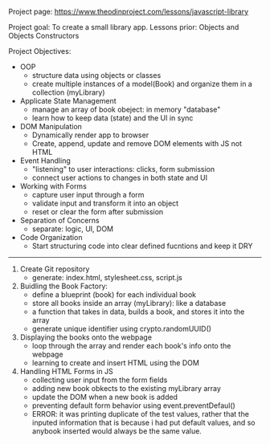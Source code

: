 Project page: https://www.theodinproject.com/lessons/javascript-library

Project goal: To create a small library app. 
Lessons prior: Objects and Objects Constructors

Project Objectives:
- OOP
    - structure data using objects or classes
    - create multiple instances of a model(Book) and organize them in a collection (myLibrary)
- Applicate State Management
    - manage an array of book obeject: in memory "database"
    - learn how to keep data (state) and the UI in sync
- DOM Manipulation
    - Dynamically render app to browser
    - Create, append, update and remove DOM elements with JS not HTML
- Event Handling 
    - "listening" to user interactions: clicks, form submission
    - connect user actions to changes in both state and UI
- Working with Forms
    - capture user input through a form
    - validate input and transform it into an object
    - reset or clear the form after submission
- Separation of Concerns
    - separate: logic, UI, DOM
- Code Organization
    - Start structuring code into clear defined fucntions and keep it DRY

--------------------------------------

1. Create Git repository
    - generate: index.html, stylesheet.css, script.js
2. Buidling the Book Factory:
    - define a blueprint (book) for each individual book
    - store all books inside an array (myLibrary): like a database
    - a function that takes in data, builds a book, and stores it into the array
    - generate unique identifier using crypto.randomUUID()
3. Displaying the books onto the webpage
    - loop through the array and render each book's info onto the webpage
    - learning to create and insert HTML using the DOM
4. Handling HTML Forms in JS
    - collecting user input from the form fields
    - adding new book obkects to the existing myLibrary array
    - update the DOM when a new book is added
    - preventing default form behavior using event.preventDefaul()
    - ERROR: it was printing duplicate of the test values, rather that the inputed information that is because i had put default values, and so anybook inserted would always be the same value. 